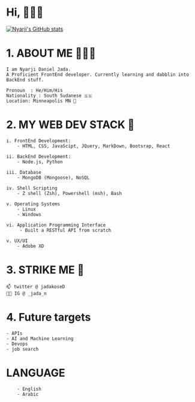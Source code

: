 # Hi, 👋🏿✨
[![Nyarji's GitHub stats](https://github-readme-stats.vercel.app/api?username=Jadashi97)](https://github.com/Jadashi97/github-readme-stats&count_private=true&show_icons=true&theme=radical)
# 1. ABOUT ME 👨🏾‍💻
    I am Nyarji Daniel Jada. 
    A Proficient FrontEnd developer. Currently learning and dabblin into BackEnd stuff.

    Pronoun  : He/Him/His
    Nationality : South Sudanese 🇸🇸
    Location: Minneapolis MN 📍

# 2. MY WEB DEV STACK 🥞
    
    i. FrontEnd Development:
        - HTML, CSS, JavaScipt, JQuery, MarkDown, Bootsrap, React 

    ii. BackEnd Development:
        - Node.js, Python

    iii. Database
        - MongoDB (Mongoose), NoSQL 

    iv. Shell Scripting
        - Z shell (Zsh), Powershell (msh), Bash

    v. Operating Systems
        - Linux 
        - Windows

    vi. Application Programming Interface
         - Built a RESTful API from scratch
    
    v. UX/UI
        - Adobe XD

# 3. STRIKE ME 🎯
    
    📫 twitter @ jadakoseD 
    🤳🏾 IG @ _jada_n
    
    
# 4. Future targets
    - APIs
    - AI and Machine Learning
    - Devops
    - job search
    
#   LANGUAGE
        - English
        - Arabic
